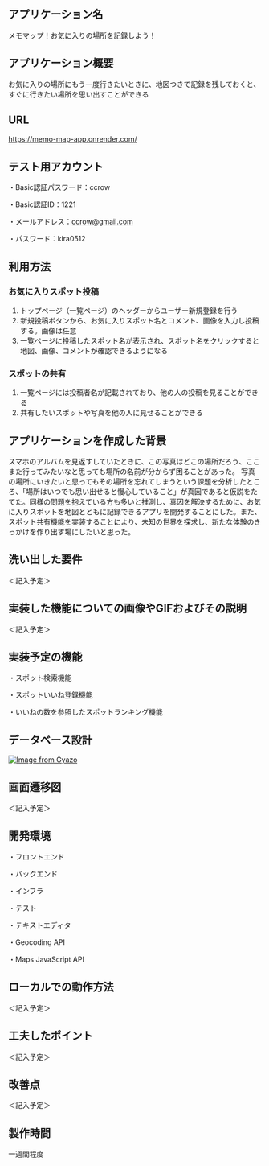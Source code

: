 ## アプリケーション名
メモマップ！お気に入りの場所を記録しよう！

## アプリケーション概要
お気に入りの場所にもう一度行きたいときに、地図つきで記録を残しておくと、すぐに行きたい場所を思い出すことができる

## URL
https://memo-map-app.onrender.com/

## テスト用アカウント
・Basic認証パスワード：ccrow

・Basic認証ID：1221

・メールアドレス：ccrow@gmail.com

・パスワード：kira0512

## 利用方法
### お気に入りスポット投稿
1. トップページ（一覧ページ）のヘッダーからユーザー新規登録を行う
2. 新規投稿ボタンから、お気に入りスポット名とコメント、画像を入力し投稿する。画像は任意
3. 一覧ページに投稿したスポット名が表示され、スポット名をクリックすると地図、画像、コメントが確認できるようになる

### スポットの共有
1. 一覧ページには投稿者名が記載されており、他の人の投稿を見ることができる
2. 共有したいスポットや写真を他の人に見せることができる

## アプリケーションを作成した背景
スマホのアルバムを見返すしていたときに、この写真はどこの場所だろう、ここまた行ってみたいなと思っても場所の名前が分からず困ることがあった。
写真の場所にいきたいと思ってもその場所を忘れてしまうという課題を分析したところ、「場所はいつでも思い出せると慢心していること」が真因であると仮説をたてた。同様の問題を抱えている方も多いと推測し、真因を解決するために、お気に入りスポットを地図とともに記録できるアプリを開発することにした。また、スポット共有機能を実装することにより、未知の世界を探求し、新たな体験のきっかけを作り出す場にしたいと思った。

## 洗い出した要件
＜記入予定＞

## 実装した機能についての画像やGIFおよびその説明
＜記入予定＞

## 実装予定の機能
・スポット検索機能

・スポットいいね登録機能

・いいねの数を参照したスポットランキング機能

## データベース設計
[![Image from Gyazo](https://i.gyazo.com/03331975ab8fba4093371858d320eb9e.png)](https://gyazo.com/03331975ab8fba4093371858d320eb9e)

## 画面遷移図
＜記入予定＞

## 開発環境
・フロントエンド

・バックエンド

・インフラ

・テスト

・テキストエディタ

・Geocoding API

・Maps JavaScript API

## ローカルでの動作方法
＜記入予定＞

## 工夫したポイント
＜記入予定＞

## 改善点
＜記入予定＞

## 製作時間
一週間程度